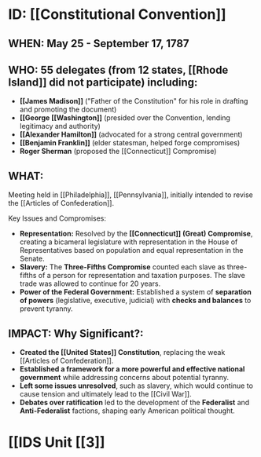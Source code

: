 # ID: [[Constitutional Convention]] 
## WHEN: May 25 - September 17, 1787 
## WHO: 55 delegates (from 12 states, [[Rhode Island]] did not participate) including:
* **[[James Madison]]** ("Father of the Constitution" for his role in drafting and promoting the document)
* **[[George [[Washington]]** (presided over the Convention, lending legitimacy and authority)
* **[[Alexander Hamilton]]** (advocated for a strong central government)
* **[[Benjamin Franklin]]** (elder statesman, helped forge compromises)
* **Roger Sherman**  (proposed the [[Connecticut]] Compromise)

## WHAT: 
Meeting held in [[Philadelphia]], [[Pennsylvania]], initially intended to revise the [[Articles of Confederation]].  

Key Issues and Compromises:
* **Representation:** Resolved by the **[[Connecticut]] (Great) Compromise**, creating a bicameral legislature with representation in the House of Representatives based on population and equal representation in the Senate.
* **Slavery:** The **Three-Fifths Compromise** counted each slave as three-fifths of a person for representation and taxation purposes. The slave trade was allowed to continue for 20 years. 
* **Power of the Federal Government:** Established a system of **separation of powers** (legislative, executive, judicial) with **checks and balances** to prevent tyranny.

## IMPACT: Why Significant?: 
* **Created the [[United States]] Constitution**, replacing the weak [[Articles of Confederation]].
* **Established a framework for a more powerful and effective national government** while addressing concerns about potential tyranny. 
* **Left some issues unresolved**, such as slavery, which would continue to cause tension and ultimately lead to the [[Civil War]]. 
* **Debates over ratification** led to the development of the **Federalist** and **Anti-Federalist** factions, shaping early American political thought. 

# [[IDS Unit [[3]]